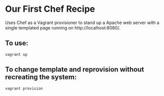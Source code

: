 # Our First Chef Recipe

Uses Chef as a Vagrant provisioner to stand up a Apache web server with 
a single templated page running on http://localhost:8080/.

## To use:

    vagrant up

## To change template and reprovision without recreating the system:

    vagrant provision

